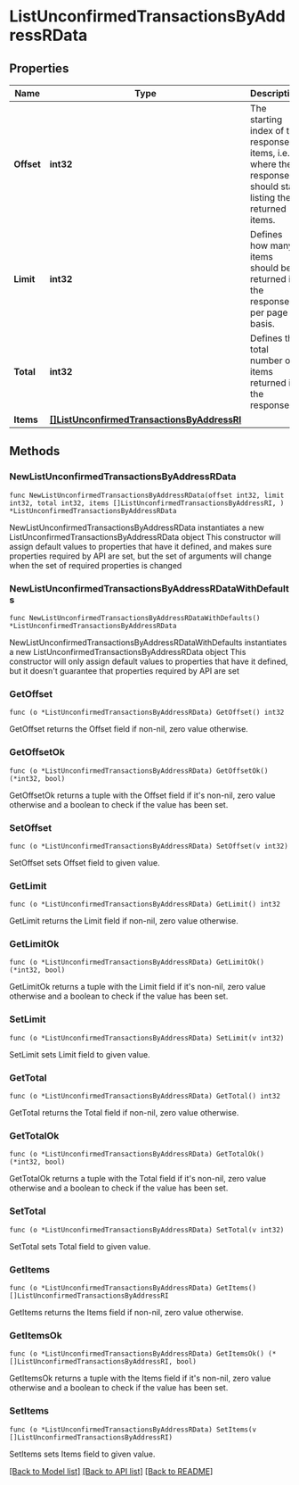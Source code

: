 # ListUnconfirmedTransactionsByAddressRData

## Properties

Name | Type | Description | Notes
------------ | ------------- | ------------- | -------------
**Offset** | **int32** | The starting index of the response items, i.e. where the response should start listing the returned items. | 
**Limit** | **int32** | Defines how many items should be returned in the response per page basis. | 
**Total** | **int32** | Defines the total number of items returned in the response. | 
**Items** | [**[]ListUnconfirmedTransactionsByAddressRI**](ListUnconfirmedTransactionsByAddressRI.md) |  | 

## Methods

### NewListUnconfirmedTransactionsByAddressRData

`func NewListUnconfirmedTransactionsByAddressRData(offset int32, limit int32, total int32, items []ListUnconfirmedTransactionsByAddressRI, ) *ListUnconfirmedTransactionsByAddressRData`

NewListUnconfirmedTransactionsByAddressRData instantiates a new ListUnconfirmedTransactionsByAddressRData object
This constructor will assign default values to properties that have it defined,
and makes sure properties required by API are set, but the set of arguments
will change when the set of required properties is changed

### NewListUnconfirmedTransactionsByAddressRDataWithDefaults

`func NewListUnconfirmedTransactionsByAddressRDataWithDefaults() *ListUnconfirmedTransactionsByAddressRData`

NewListUnconfirmedTransactionsByAddressRDataWithDefaults instantiates a new ListUnconfirmedTransactionsByAddressRData object
This constructor will only assign default values to properties that have it defined,
but it doesn't guarantee that properties required by API are set

### GetOffset

`func (o *ListUnconfirmedTransactionsByAddressRData) GetOffset() int32`

GetOffset returns the Offset field if non-nil, zero value otherwise.

### GetOffsetOk

`func (o *ListUnconfirmedTransactionsByAddressRData) GetOffsetOk() (*int32, bool)`

GetOffsetOk returns a tuple with the Offset field if it's non-nil, zero value otherwise
and a boolean to check if the value has been set.

### SetOffset

`func (o *ListUnconfirmedTransactionsByAddressRData) SetOffset(v int32)`

SetOffset sets Offset field to given value.


### GetLimit

`func (o *ListUnconfirmedTransactionsByAddressRData) GetLimit() int32`

GetLimit returns the Limit field if non-nil, zero value otherwise.

### GetLimitOk

`func (o *ListUnconfirmedTransactionsByAddressRData) GetLimitOk() (*int32, bool)`

GetLimitOk returns a tuple with the Limit field if it's non-nil, zero value otherwise
and a boolean to check if the value has been set.

### SetLimit

`func (o *ListUnconfirmedTransactionsByAddressRData) SetLimit(v int32)`

SetLimit sets Limit field to given value.


### GetTotal

`func (o *ListUnconfirmedTransactionsByAddressRData) GetTotal() int32`

GetTotal returns the Total field if non-nil, zero value otherwise.

### GetTotalOk

`func (o *ListUnconfirmedTransactionsByAddressRData) GetTotalOk() (*int32, bool)`

GetTotalOk returns a tuple with the Total field if it's non-nil, zero value otherwise
and a boolean to check if the value has been set.

### SetTotal

`func (o *ListUnconfirmedTransactionsByAddressRData) SetTotal(v int32)`

SetTotal sets Total field to given value.


### GetItems

`func (o *ListUnconfirmedTransactionsByAddressRData) GetItems() []ListUnconfirmedTransactionsByAddressRI`

GetItems returns the Items field if non-nil, zero value otherwise.

### GetItemsOk

`func (o *ListUnconfirmedTransactionsByAddressRData) GetItemsOk() (*[]ListUnconfirmedTransactionsByAddressRI, bool)`

GetItemsOk returns a tuple with the Items field if it's non-nil, zero value otherwise
and a boolean to check if the value has been set.

### SetItems

`func (o *ListUnconfirmedTransactionsByAddressRData) SetItems(v []ListUnconfirmedTransactionsByAddressRI)`

SetItems sets Items field to given value.



[[Back to Model list]](../README.md#documentation-for-models) [[Back to API list]](../README.md#documentation-for-api-endpoints) [[Back to README]](../README.md)


